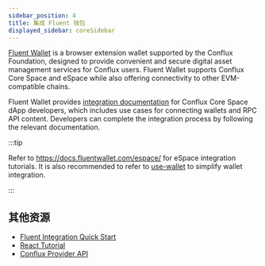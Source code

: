 ```yaml
---
sidebar_position: 4
title: 集成 Fluent 钱包
displayed_sidebar: coreSidebar
---
```


[Fluent Wallet](https://fluentwallet.com/) is a browser extension wallet supported by the Conflux Foundation, designed to provide convenient and secure digital asset management services for Conflux users. Fluent Wallet supports Conflux Core Space and eSpace while also offering connectivity to other EVM-compatible chains.

Fluent Wallet provides [integration documentation](https://docs.fluentwallet.com/conflux/) for Conflux Core Space dApp developers, which includes use cases for connecting wallets and RPC API content. Developers can complete the integration process by following the relevant documentation.

:::tip

Refer to https://docs.fluentwallet.com/espace/ for eSpace integration tutorials. It is also recommended to refer to [use-wallet](../../general/build/tools/use-wallet.md) to simplify wallet integration.

:::

## 其他资源

- [Fluent Integration Quick Start](https://docs.fluentwallet.com/conflux/get-started/set-up-dev-environment/)
- [React Tutorial](https://docs.fluentwallet.com/conflux/category/tutorials/)
- [Conflux Provider API](https://docs.fluentwallet.com/conflux/reference/provider-api/)
